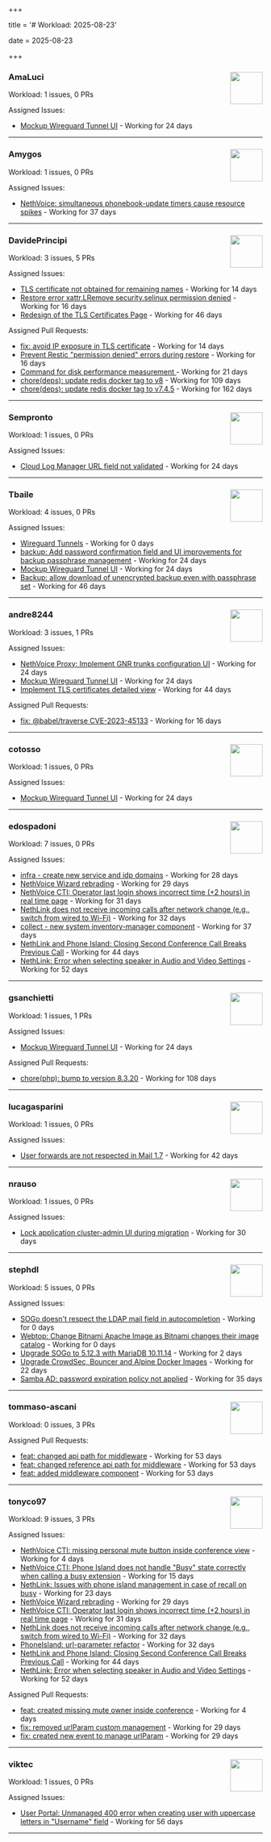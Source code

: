 +++

title = '# Workload: 2025-08-23'

date = 2025-08-23

+++

### AmaLuci <img src='https://avatars.githubusercontent.com/u/166636295?v=4&s=64' width='64' height='64' style='float:right;' /> ###
Workload: 1 issues, 0 PRs


Assigned Issues:
- [Mockup Wireguard Tunnel UI](https://github.com/NethServer/nethsecurity/issues/1321) - Working for 24 days
---

### Amygos <img src='https://avatars.githubusercontent.com/u/510232?v=4&s=64' width='64' height='64' style='float:right;' /> ###
Workload: 1 issues, 0 PRs


Assigned Issues:
- [NethVoice: simultaneous phonebook-update timers cause resource spikes](https://github.com/NethServer/dev/issues/7555) - Working for 37 days
---

### DavidePrincipi <img src='https://avatars.githubusercontent.com/u/2920838?v=4&s=64' width='64' height='64' style='float:right;' /> ###
Workload: 3 issues, 5 PRs


Assigned Issues:
- [TLS certificate not obtained for remaining names](https://github.com/NethServer/dev/issues/7601) - Working for 14 days
- [Restore error xattr.LRemove security.selinux permission denied](https://github.com/NethServer/dev/issues/7598) - Working for 16 days
- [Redesign of the TLS Certificates Page](https://github.com/NethServer/dev/issues/7544) - Working for 46 days

Assigned Pull Requests:
- [fix: avoid IP exposure in TLS certificate](https://github.com/NethServer/ns8-traefik/pull/104) - Working for 14 days
- [Prevent Restic "permission denied" errors during restore](https://github.com/NethServer/ns8-core/pull/920) - Working for 16 days
- [Command for disk performance measurement ](https://github.com/NethServer/ns8-core/pull/915) - Working for 21 days
- [chore(deps): update redis docker tag to v8](https://github.com/NethServer/ns8-core/pull/874) - Working for 109 days
- [chore(deps): update redis docker tag to v7.4.5](https://github.com/NethServer/ns8-core/pull/830) - Working for 162 days
---

### Sempronto <img src='https://avatars.githubusercontent.com/u/65713093?v=4&s=64' width='64' height='64' style='float:right;' /> ###
Workload: 1 issues, 0 PRs


Assigned Issues:
- [Cloud Log Manager URL field not validated](https://github.com/NethServer/dev/issues/7577) - Working for 24 days
---

### Tbaile <img src='https://avatars.githubusercontent.com/u/8052641?v=4&s=64' width='64' height='64' style='float:right;' /> ###
Workload: 4 issues, 0 PRs


Assigned Issues:
- [Wireguard Tunnels](https://github.com/NethServer/nethsecurity/issues/1352) - Working for 0 days
- [backup: Add password confirmation field and UI improvements for backup passphrase management](https://github.com/NethServer/nethsecurity/issues/1323) - Working for 24 days
- [Mockup Wireguard Tunnel UI](https://github.com/NethServer/nethsecurity/issues/1321) - Working for 24 days
- [Backup: allow download of unencrypted backup even with passphrase set](https://github.com/NethServer/nethsecurity/issues/1297) - Working for 46 days
---

### andre8244 <img src='https://avatars.githubusercontent.com/u/4612169?v=4&s=64' width='64' height='64' style='float:right;' /> ###
Workload: 3 issues, 1 PRs


Assigned Issues:
- [NethVoice Proxy: Implement GNR trunks configuration UI](https://github.com/NethServer/dev/issues/7578) - Working for 24 days
- [Mockup Wireguard Tunnel UI](https://github.com/NethServer/nethsecurity/issues/1321) - Working for 24 days
- [Implement TLS certificates detailed view](https://github.com/NethServer/dev/issues/7548) - Working for 44 days

Assigned Pull Requests:
- [fix: @babel/traverse CVE-2023-45133](https://github.com/NethServer/ns8-mail/pull/200) - Working for 16 days
---

### cotosso <img src='https://avatars.githubusercontent.com/u/7226896?v=4&s=64' width='64' height='64' style='float:right;' /> ###
Workload: 1 issues, 0 PRs


Assigned Issues:
- [Mockup Wireguard Tunnel UI](https://github.com/NethServer/nethsecurity/issues/1321) - Working for 24 days
---

### edospadoni <img src='https://avatars.githubusercontent.com/u/6152486?v=4&s=64' width='64' height='64' style='float:right;' /> ###
Workload: 7 issues, 0 PRs


Assigned Issues:
- [infra - create new service and idp domains](https://github.com/NethServer/my/issues/9) - Working for 28 days
- [NethVoice Wizard rebrading](https://github.com/NethServer/dev/issues/7571) - Working for 29 days
- [NethVoice CTI: Operator last login shows incorrect time (+2 hours) in real time page](https://github.com/NethServer/dev/issues/7565) - Working for 31 days
- [NethLink does not receive incoming calls after network change (e.g., switch from wired to Wi-Fi)](https://github.com/NethServer/dev/issues/7561) - Working for 32 days
- [collect - new system inventory-manager component](https://github.com/NethServer/my/issues/7) - Working for 37 days
- [NethLink and Phone Island: Closing Second Conference Call Breaks Previous Call](https://github.com/NethServer/dev/issues/7550) - Working for 44 days
- [NethLink: Error when selecting speaker in Audio and Video Settings](https://github.com/NethServer/dev/issues/7538) - Working for 52 days
---

### gsanchietti <img src='https://avatars.githubusercontent.com/u/804596?v=4&s=64' width='64' height='64' style='float:right;' /> ###
Workload: 1 issues, 1 PRs


Assigned Issues:
- [Mockup Wireguard Tunnel UI](https://github.com/NethServer/nethsecurity/issues/1321) - Working for 24 days

Assigned Pull Requests:
- [chore(php): bump to version 8.3.20](https://github.com/NethServer/ns8-webtop/pull/120) - Working for 108 days
---

### lucagasparini <img src='https://avatars.githubusercontent.com/u/11161326?v=4&s=64' width='64' height='64' style='float:right;' /> ###
Workload: 1 issues, 0 PRs


Assigned Issues:
- [User forwards are not respected in Mail 1.7](https://github.com/NethServer/dev/issues/7553) - Working for 42 days
---

### nrauso <img src='https://avatars.githubusercontent.com/u/16102909?v=4&s=64' width='64' height='64' style='float:right;' /> ###
Workload: 1 issues, 0 PRs


Assigned Issues:
- [Lock application cluster-admin UI during migration](https://github.com/NethServer/dev/issues/7567) - Working for 30 days
---

### stephdl <img src='https://avatars.githubusercontent.com/u/3164851?v=4&s=64' width='64' height='64' style='float:right;' /> ###
Workload: 5 issues, 0 PRs


Assigned Issues:
- [SOGo doesn't respect the LDAP mail field in autocompletion](https://github.com/NethServer/dev/issues/7607) - Working for 0 days
- [Webtop: Change Bitnami Apache Image as Bitnami changes their image catalog](https://github.com/NethServer/dev/issues/7605) - Working for 0 days
- [Upgrade SOGo to 5.12.3 with MariaDB 10.11.14](https://github.com/NethServer/dev/issues/7604) - Working for 2 days
- [Upgrade CrowdSec, Bouncer and Alpine Docker Images](https://github.com/NethServer/dev/issues/7582) - Working for 22 days
- [Samba AD: password expiration policy not applied](https://github.com/NethServer/dev/issues/7558) - Working for 35 days
---

### tommaso-ascani <img src='https://avatars.githubusercontent.com/u/31596042?v=4&s=64' width='64' height='64' style='float:right;' /> ###
Workload: 0 issues, 3 PRs


Assigned Pull Requests:
- [feat: changed api path for middleware](https://github.com/nethesis/nethvoice-cti/pull/317) - Working for 53 days
- [feat: changed reference api path for middleware](https://github.com/nethesis/phone-island/pull/103) - Working for 53 days
- [feat: added middleware component](https://github.com/nethesis/ns8-nethvoice/pull/493) - Working for 53 days
---

### tonyco97 <img src='https://avatars.githubusercontent.com/u/36625268?v=4&s=64' width='64' height='64' style='float:right;' /> ###
Workload: 9 issues, 3 PRs


Assigned Issues:
- [NethVoice CTI: missing personal mute button inside conference view](https://github.com/NethServer/dev/issues/7603) - Working for 4 days
- [NethVoice CTI: Phone Island does not handle "Busy" state correctly when calling a busy extension](https://github.com/NethServer/dev/issues/7599) - Working for 15 days
- [NethLink: Issues with phone island management in case of recall on busy](https://github.com/NethServer/dev/issues/7579) - Working for 23 days
- [NethVoice Wizard rebrading](https://github.com/NethServer/dev/issues/7571) - Working for 29 days
- [NethVoice CTI: Operator last login shows incorrect time (+2 hours) in real time page](https://github.com/NethServer/dev/issues/7565) - Working for 31 days
- [NethLink does not receive incoming calls after network change (e.g., switch from wired to Wi-Fi)](https://github.com/NethServer/dev/issues/7561) - Working for 32 days
- [PhoneIsland: url-parameter refactor](https://github.com/NethServer/dev/issues/7559) - Working for 32 days
- [NethLink and Phone Island: Closing Second Conference Call Breaks Previous Call](https://github.com/NethServer/dev/issues/7550) - Working for 44 days
- [NethLink: Error when selecting speaker in Audio and Video Settings](https://github.com/NethServer/dev/issues/7538) - Working for 52 days

Assigned Pull Requests:
- [feat: created missing mute owner inside conference](https://github.com/nethesis/phone-island/pull/108) - Working for 4 days
- [fix: removed urlParam custom management](https://github.com/nethesis/nethvoice-cti/pull/327) - Working for 29 days
- [fix: created new event to manage urlParam](https://github.com/NethServer/nethlink/pull/69) - Working for 29 days
---

### viktec <img src='https://avatars.githubusercontent.com/u/48328088?v=4&s=64' width='64' height='64' style='float:right;' /> ###
Workload: 1 issues, 0 PRs


Assigned Issues:
- [User Portal: Unmanaged 400 error when creating user with uppercase letters in "Username" field](https://github.com/NethServer/dev/issues/7532) - Working for 56 days
---

